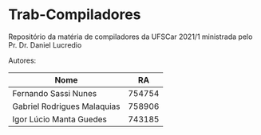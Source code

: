 # Trab-Compiladores

Repositório da matéria de compiladores da UFSCar 2021/1 ministrada pelo Pr. Dr. Daniel Lucredio

Autores:

|Nome|RA|
|---|---|
|Fernando Sassi Nunes | 754754|
|Gabriel Rodrigues Malaquias | 758906|
|Igor Lúcio Manta Guedes | 743185|
